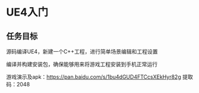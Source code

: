# UE4入门

## 任务目标

源码编译UE4，新建一个C++工程，进行简单场景编辑和工程设置

编译并构建安装包，确保能够用来将游戏工程安装到手机正常运行



游戏演示及apk：https://pan.baidu.com/s/1bu4dGUD4FTCcsXEkHyr82g  提取码：2048

